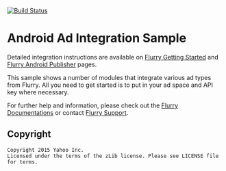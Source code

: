 [![Build Status](https://travis-ci.org/flurry/android-AdIntegrationSamples.svg?branch=master)](https://travis-ci.org/flurry/android-AdIntegrationSamples)

Android Ad Integration Sample
============================

Detailed integration instructions are available on [Flurry Getting Started](https://developer.yahoo.com/flurry/docs/analytics/gettingstarted/android/)
and [Flurry Android Publisher](https://developer.yahoo.com/flurry/docs/publisher/code/android/) pages.

This sample shows a number of modules that integrate various ad types from Flurry. All you need to get started is to put in your ad space and API key where necessary.

For further help and information, please check out the [Flurry Documentations](https://developer.yahoo.com/flurry) or contact [Flurry Support](mailto:support@flurry.com).

## Copyright

    Copyright 2015 Yahoo Inc.
    Licensed under the terms of the zLib license. Please see LICENSE file for terms.